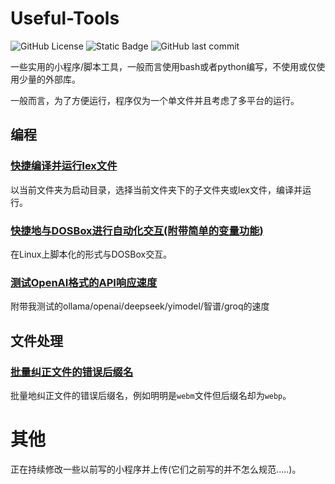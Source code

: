 # Useful-Tools

![GitHub License](https://img.shields.io/github/license/Menghuan1918/Useful-Tools)
![Static Badge](https://img.shields.io/badge/PRs-welcome-pink)
![GitHub last commit](https://img.shields.io/github/last-commit/Menghuan1918/Useful-Tools)

一些实用的小程序/脚本工具，一般而言使用bash或者python编写，不使用或仅使用少量的外部库。

一般而言，为了方便运行，程序仅为一个单文件并且考虑了多平台的运行。

## 编程

### [快捷编译并运行lex文件](Coding/flex/Run_flex_file.md) 
以当前文件夹为启动目录，选择当前文件夹下的子文件夹或lex文件，编译并运行。

### [快捷地与DOSBox进行自动化交互(附带简单的变量功能)](Coding/dosbox/Run_DOS_box_CN.md) 
在Linux上脚本化的形式与DOSBox交互。

### [测试OpenAI格式的API响应速度](Coding/llm/Speed_test_CN.md)
附带我测试的ollama/openai/deepseek/yimodel/智谱/groq的速度

## 文件处理

### [批量纠正文件的错误后缀名](Files/Type/Correct_extension.md) 
批量地纠正文件的错误后缀名，例如明明是`webm`文件但后缀名却为`webp`。

# 其他
正在持续修改一些以前写的小程序并上传(它们之前写的并不怎么规范.....)。